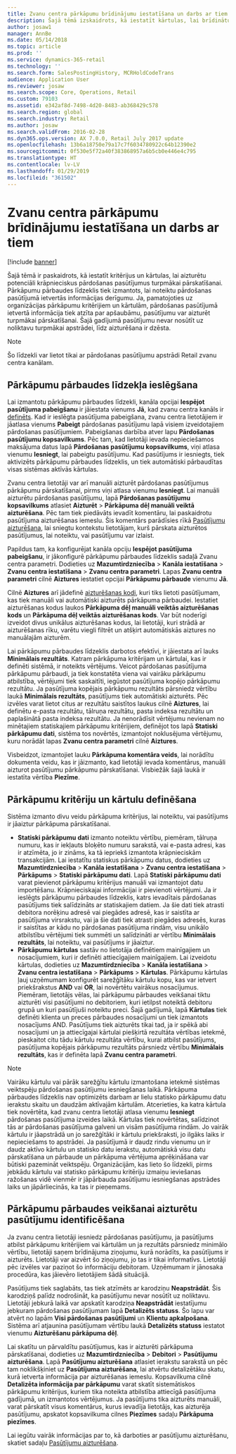 ```yaml
---
title: Zvanu centra pārkāpumu brīdinājumu iestatīšana un darbs ar tiem
description: Šajā tēmā izskaidrots, kā iestatīt kārtulas, lai brīdinātu klientu apkalpošanas pārstāvjus par potenciāli krāpniecisku informāciju, kad tiek apstrādāti pasūtījumi. Var definēt īpašus kodus, kas tiek izmantoti, lai automātiski vai manuāli aizturētu aizdomīgus pasūtījumus.
author: josaw1
manager: AnnBe
ms.date: 05/14/2018
ms.topic: article
ms.prod: ''
ms.service: dynamics-365-retail
ms.technology: ''
ms.search.form: SalesPostingHistory, MCRHoldCodeTrans
audience: Application User
ms.reviewer: josaw
ms.search.scope: Core, Operations, Retail
ms.custom: 79103
ms.assetid: e342af8d-7498-4d20-8483-ab368429c578
ms.search.region: global
ms.search.industry: Retail
ms.author: josaw
ms.search.validFrom: 2016-02-28
ms.dyn365.ops.version: AX 7.0.0, Retail July 2017 update
ms.openlocfilehash: 13b6a18750e79a17c7f6034780922c64b12390e2
ms.sourcegitcommit: 0f530e5f72a40f383868957a6b5cb0e446e4c795
ms.translationtype: HT
ms.contentlocale: lv-LV
ms.lasthandoff: 01/29/2019
ms.locfileid: "361502"
---
```

# <a name="set-up-and-work-with-call-center-fraud-alerts"></a>Zvanu centra pārkāpumu brīdinājumu iestatīšana un darbs ar tiem

[!include [banner](includes/banner.md)]

Šajā tēmā ir paskaidrots, kā iestatīt kritērijus un kārtulas, lai aizturētu potenciāli krāpnieciskus pārdošanas pasūtījumus turpmākai pārskatīšanai. Pārkāpumu pārbaudes līdzeklis tiek izmantots, lai noteiktu pārdošanas pasūtījumā ietvertās informācijas derīgumu. Ja, pamatojoties uz organizācijas pārkāpumu kritērijiem un kārtulām, pārdošanas pasūtījumā ietvertā informācija tiek atzīta par apšaubāmu, pasūtījumu var aizturēt turpmākai pārskatīšanai. Šajā gadījumā pasūtījumu nevar nosūtīt uz noliktavu turpmākai apstrādei, līdz aizturēšana ir dzēsta.

> [!NOTE]
> Šo līdzekli var lietot tikai ar pārdošanas pasūtījumu apstrādi Retail zvanu centra kanālam.

## <a name="turning-on-the-fraud-check-feature"></a>Pārkāpumu pārbaudes līdzekļa ieslēgšana

Lai izmantotu pārkāpumu pārbaudes līdzekli, kanāla opcijai **Iespējot pasūtījuma pabeigšanu** ir jāiestata vienums **Jā**, kad zvanu centra kanāls ir [definēts](https://docs.microsoft.com/dynamics365/unified-operations/retail/set-up-order-processing-options). Kad ir ieslēgta pasūtījuma pabeigšana, zvanu centra lietotājiem ir jāatlasa vienums **Pabeigt** pārdošanas pasūtījumu lapā visiem izveidotajiem pārdošanas pasūtījumiem. Pabeigšanas darbība atver lapu **Pārdošanas pasūtījumu kopsavilkums**. Pēc tam, kad lietotāji ievada nepieciešamos maksājuma datus lapā **Pārdošanas pasūtījumu kopsavilkums**, viņi atlasa vienumu **Iesniegt**, lai pabeigtu pasūtījumu. Kad pasūtījums ir iesniegts, tiek aktivizēts pārkāpumu pārbaudes līdzeklis, un tiek automātiski pārbaudītas visas sistēmas aktīvās kārtulas.

Zvanu centra lietotāji var arī manuāli aizturēt pārdošanas pasūtījumus pārkāpumu pārskatīšanai, pirms viņi atlasa vienumu **Iesniegt**. Lai manuāli aizturētu pārdošanas pasūtījumu, lapā **Pārdošanas pasūtījumu kopsavilkums** atlasiet **Aizturēt** \> **Pārkāpuma dēļ manuāli veiktā aizturēšana**. Pēc tam tiek piedāvāts ievadīt komentāru, lai paskaidrotu pasūtījuma aizturēšanas iemeslu. Šis komentārs parādīsies rīkā [Pasūtījumu aizturēšana](https://docs.microsoft.com/dynamics365/unified-operations/retail/work-with-order-holds), lai sniegtu kontekstu lietotājam, kurš pārskata aizturētos pasūtījumus, lai noteiktu, vai pasūtījumu var izlaist.

Papildus tam, ka konfigurējat kanāla opciju **Iespējot pasūtījuma pabeigšanu**, ir jākonfigurē pārkāpumu pārbaudes līdzeklis sadaļā Zvanu centra parametri. Dodieties uz **Mazumtirdzniecība** \> **Kanāla iestatīšana** \> **Zvanu centra iestatīšana** \> **Zvanu centra parametri**. Lapas **Zvanu centra parametri** cilnē **Aiztures** iestatiet opcijai **Pārkāpumu pārbaude** vienumu **Jā**.

Cilnē **Aiztures** arī jādefinē [aizturēšanas kodi](https://docs.microsoft.com/dynamics365/unified-operations/retail/work-with-order-holds), kuri tiks lietoti pasūtījumam, kas tiek manuāli vai automātiski aizturēts pārkāpuma pārbaudei. Iestatiet aizturēšanas kodus laukos **Pārkāpuma dēļ manuāli veiktās aizturēšanas kods** un **Pārkāpuma dēļ veiktās aizturēšanas kods**. Var būt noderīgi izveidot divus unikālus aizturēšanas kodus, lai lietotāji, kuri strādā ar aizturēšanas rīku, varētu viegli filtrēt un atšķirt automātiskās aiztures no manuālajām aizturēm.

Lai pārkāpumu pārbaudes līdzeklis darbotos efektīvi, ir jāiestata arī lauks **Minimālais rezultāts**. Katram pārkāpuma kritērijam un kārtulai, kas ir definēti sistēmā, ir noteikts vērtējums. Veicot pārdošanas pasūtījuma pārkāpumu pārbaudi, ja tiek konstatēta viena vai vairāku pārkāpumu atbilstība, vērtējumi tiek saskaitīti, iegūstot pasūtījuma kopējo pārkāpumu rezultātu. Ja pasūtījuma kopējais pārkāpumu rezultāts pārsniedz vērtību laukā **Minimālais rezultāts**, pasūtījums tiek automātiski aizturēts. Pēc izvēles varat lietot citus ar rezultātu saistītos laukus cilnē **Aiztures**, lai definētu e-pasta rezultātu, tālruņa rezultātu, pasta indeksa rezultātu un paplašinātā pasta indeksa rezultātu. Ja nenorādīsit vērtējumu nevienam no minētajiem statiskajiem pārkāpumu kritērijiem, definējot tos lapā **Statiski pārkāpumu dati**, sistēma tos novērtēs, izmantojot noklusējuma vērtējumu, kuru norādāt lapas **Zvanu centra parametri** cilnē **Aiztures**.

Visbeidzot, izmantojiet lauku **Pārkāpuma komentāra veids**, lai norādītu dokumenta veidu, kas ir jāizmanto, kad lietotāji ievada komentārus, manuāli aizturot pasūtījumu pārkāpumu pārskatīšanai. Visbiežāk šajā laukā ir iestatīta vērtība **Piezīme**.

## <a name="defining-fraud-criteria-and-rules"></a>Pārkāpumu kritēriju un kārtulu definēšana

Sistēma izmanto divu veidu pārkāpuma kritērijus, lai noteiktu, vai pasūtījums ir jāaiztur pārkāpuma pārskatīšanai.

- **Statiski pārkāpumu dati** izmanto noteiktu vērtību, piemēram, tālruņa numuru, kas ir iekļauts bloķēto numuru sarakstā, vai e-pasta adresi, kas ir atzīmēta, jo ir zināms, ka tā iepriekš izmantota krāpnieciskām transakcijām. Lai iestatītu statiskus pārkāpumu datus, dodieties uz **Mazumtirdzniecība** \> **Kanāla iestatīšana** \> **Zvanu centra iestatīšana** \> **Pārkāpums** \> **Statiski pārkāpumu dati**. Lapā **Statiski pārkāpumu dati** varat pievienot pārkāpumu kritērijus manuāli vai izmantojot datu importēšanu. Krāpnieciskajai informācijai ir pievienoti vērtējumi. Ja ir ieslēgts pārkāpumu pārbaudes līdzeklis, katrs ievadītais pārdošanas pasūtījums tiek salīdzināts ar statiskajiem datiem. Ja šie dati tiek atrasti debitora norēķinu adresē vai piegādes adresē, kas ir saistīta ar pasūtījuma virsrakstu, vai ja šie dati tiek atrasti piegādes adresēs, kuras ir saistītas ar kādu no pārdošanas pasūtījuma rindām, visu unikālo atbilstību vērtējumi tiek summēti un salīdzināti ar vērtību **Minimālais rezultāts**, lai noteiktu, vai pasūtījums ir jāaiztur.
- **Pārkāpumu kārtulas** sastāv no lietotāja definētiem mainīgajiem un nosacījumiem, kuri ir definēti attiecīgajiem mainīgajiem. Lai izveidotu kārtulas, dodieties uz **Mazumtirdzniecība** \> **Kanāla iestatīšana** \> **Zvanu centra iestatīšana** \> **Pārkāpums** \> **Kārtulas**. Pārkāpumu kārtulas ļauj uzņēmumam konfigurēt sarežģītāku kārtulu kopu, kas var ietvert priekšrakstus **AND** vai **OR**, lai novērtētu vairākus nosacījumus. Piemēram, lietotājs vēlas, lai pārkāpumu pārbaudes veikšanai tiktu aizturēti visi pasūtījumi no debitoriem, kuri ietilpst noteiktā debitoru grupā un kuri pasūtījuši noteiktu preci. Šajā gadījumā, lapā **Kārtulas** tiek definēti klienta un preces pārbaudes nosacījumi un tiek izmantots nosacījums AND. Pasūtījums tiek aizturēts tikai tad, ja ir spēkā abi nosacījumi un ja attiecīgajai kārtulai piešķirtā rezultāta vērtības ietekmē, pieskaitot citu tādu kārtulu rezultāta vērtību, kurai atbilst pasūtījums, pasūtījuma kopējais pārkāpumu rezultāts pārsniedz vērtību **Minimālais rezultāts**, kas ir definēta lapā **Zvanu centra parametri**.

> [!NOTE]
> Vairāku kārtulu vai pārāk sarežģītu kārtulu izmantošana ietekmē sistēmas veiktspēju pārdošanas pasūtījumu iesniegšanas laikā. Pārkāpuma pārbaudes līdzeklis nav optimizēts darbam ar lielu statisko pārkāpumu datu ierakstu skaitu un daudzām aktīvajām kārtulām. Atcerieties, ka katra kārtula tiek novērtēta, kad zvanu centra lietotāji atlasa vienumu **Iesniegt** pārdošanas pasūtījuma izveides laikā. Kārtulas tiek novērtētas, salīdzinot tās ar pārdošanas pasūtījuma galveni un visām pasūtījuma rindām. Jo vairāk kārtulu ir jāapstrādā un jo sarežģītāki ir kārtulu priekšraksti, jo ilgāks laiks ir nepieciešams to apstrādei. Ja pasūtījumā ir daudz rindu vienumu un ir daudz aktīvo kārtulu un statisko datu ierakstu, automātiskā visu datu pārskatīšana un pārbaude un pārkāpuma vērtējuma aprēķināšana var būtiski pazemināt veiktspēju. Organizācijām, kas lieto šo līdzekli, pirms jebkādu kārtulu vai statisko pārkāpumu kritēriju izmaiņu ieviešanas ražošanas vidē vienmēr ir jāpārbauda pasūtījumu iesniegšanas apstrādes laiks un jāpārliecinās, ka tas ir pieņemams.

## <a name="identifying-orders-that-are-on-hold-for-fraud-review"></a>Pārkāpumu pārbaudes veikšanai aizturētu pasūtījumu identificēšana

Ja zvanu centra lietotāji iesniedz pārdošanas pasūtījumu, ja pasūtījums atbilst pārkāpumu kritērijiem vai kārtulām un ja rezultāts pārsniedz minimālo vērtību, lietotāji saņem brīdinājuma ziņojumu, kurā norādīts, ka pasūtījums ir aizturēts. Lietotāji var aizvērt šo ziņojumu, jo tas ir tikai informatīvs. Lietotāji pēc izvēles var paziņot šo informāciju debitoram. Uzņēmumam ir jānosaka procedūra, kas jāievēro lietotājiem šādā situācijā.

Pasūtījums tiek saglabāts, tas tiek atzīmēts ar karodziņu **Neapstrādāt**. Šis karodziņš palīdz nodrošināt, ka pasūtījumu nevar nosūtīt uz noliktavu. Lietotāji jebkurā laikā var apskatīt karodziņa **Neapstrādāt** iestatījumu jebkuram pārdošanas pasūtījumam lapā **Detalizēts statuss**. Šo lapu var atvērt no lapām **Visi pārdošanas pasūtījumi** un **Klientu apkalpošana**. Sistēma arī atjaunina pasūtījumam vērtību laukā **Detalizēts statuss** iestatot vienumu **Aizturēšanu pārkāpuma dēļ**.

Lai skatītu un pārvaldītu pasūtījumus, kas ir aizturēti pārkāpuma pārskatīšanai, dodieties uz **Mazumtirdzniecība** \> **Debitori** \> **Pasūtījumu aizturēšana**. Lapā **Pasūtījumu aizturēšana** atlasiet ierakstu sarakstā un pēc tam noklikšķiniet uz **Pasūtījuma aizturēšana**, lai atvērtu detalizētāku skatu, kurā ietverta informācija par aizturēšanas iemeslu. Kopsavilkuma cilnē **Detalizēta informācija par pārkāpumu** varat skatīt sistemātiskos pārkāpumu kritērijus, kuriem tika noteikta atbilstība attiecīgā pasūtījuma gadījumā, un izmantotos vērtējumus. Ja pasūtījums tika aizturēts manuāli, varat pārskatīt visus komentārus, kurus ievadīja lietotājs, kas aizturēja pasūtījumu, apskatot kopsavilkuma cilnes **Piezīmes** sadaļu **Pārkāpuma piezīmes**.

Lai iegūtu vairāk informācijas par to, kā darboties ar pasūtījumu aizturēšanu, skatiet sadaļu [Pasūtījumu aizturēšana](https://docs.microsoft.com/dynamics365/unified-operations/retail/work-with-order-holds).
